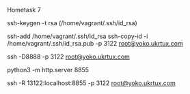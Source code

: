 Hometask 7

ssh-keygen -t rsa  (/home/vagrant/.ssh/id_rsa)

ssh-add /home/vagrant/.ssh/id_rsa
ssh-copy-id -i /home/vagrant/.ssh/id_rsa.pub -p 3122 root@yoko.ukrtux.com

ssh -D8888 -p 3122 root@yoko.ukrtux.com

python3 -m http.server 8855

ssh -R 13122:localhost:8855 -p 3122 root@yoko.ukrtux.com
